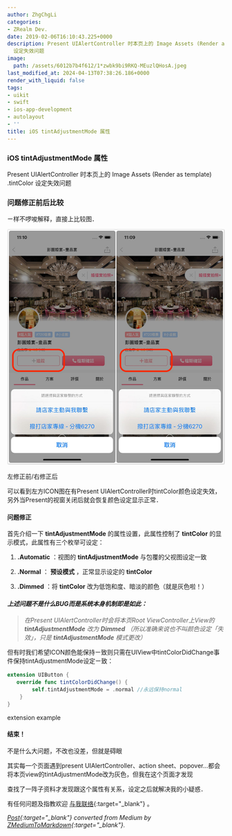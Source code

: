 ```yaml
---
author: ZhgChgLi
categories:
- ZRealm Dev.
date: 2019-02-06T16:10:43.225+0000
description: Present UIAlertController 时本页上的 Image Assets (Render as template) .tintColor
  设定失效问题
image:
  path: /assets/6012b7b4f612/1*zwbk9bi9RKQ-MEuzlQHosA.jpeg
last_modified_at: 2024-04-13T07:38:26.186+0000
render_with_liquid: false
tags:
- uikit
- swift
- ios-app-development
- autolayout
- ''
title: iOS tintAdjustmentMode 属性
---
```


### iOS tintAdjustmentMode 属性



Present UIAlertController 时本页上的 Image Assets (Render as template) .tintColor 设定失效问题



### 问题修正前后比较



ㄧ样不啰唆解释，直接上比较图．



![左修正前/右修正后](/assets/6012b7b4f612/1*zwbk9bi9RKQ-MEuzlQHosA.jpeg)



左修正前/右修正后



可以看到左方ICON图在有Present UIAlertController时tintColor颜色设定失效，另外当Present的视窗关闭后就会恢复颜色设定显示正常．



#### 问题修正



首先介绍一下 **tintAdjustmentMode** 的属性设置，此属性控制了 **tintColor** 的显示模式，此属性有三个枚举可设定：



1. **.Automatic** ：视图的 **tintAdjustmentMode** 与包覆的父视图设定一致


2. **.Normal** ： **预设模式** ，正常显示设定的 **tintColor**


3. **.Dimmed** ：将 **tintColor** 改为低饱和度、暗淡的颜色（就是灰色啦！）



#### *上述问题不是什么BUG而是系统本身机制即是如此：*



> *在Present UIAlertController时会将本页Root ViewController上View的 **tintAdjustmentMode** 改为 **Dimmed** （所以准确来说也不叫颜色设定「失效」，只是 **tintAdjustmentMode** 模式更改）*



但有时我们希望ICON颜色能保持ㄧ致则只需在UIView中tintColorDidChange事件保持tintAdjustmentMode设定ㄧ致：



```swift
extension UIButton { 
   override func tintColorDidChange() {
        self.tintAdjustmentMode = .normal //永远保持normal
    }
}
```



extension example



#### 结束！



不是什么大问题，不改也没差，但就是碍眼



其实每一个页面遇到present UIAlertController、action sheet、popover…都会将本页view的tintAdjustmentMode改为灰色，但我在这个页面才发现



查找了一阵子资料才发现跟这个属性有关系，设定之后就解决我的小疑惑．



有任何问题及指教欢迎 [与我联络](https://www.zhgchg.li/contact){:target="_blank"} 。



*[Post](https://medium.com/zrealm-ios-dev/%E9%A1%A7%E5%B0%8F%E4%BA%8B%E6%88%90%E5%A4%A7%E4%BA%8B-1-ios-tintadjustmentmode-%E5%B1%AC%E6%80%A7-6012b7b4f612){:target="_blank"} converted from Medium by [ZMediumToMarkdown](https://github.com/ZhgChgLi/ZMediumToMarkdown){:target="_blank"}.*